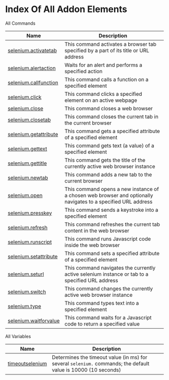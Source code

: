 # Index Of All Addon Elements


 All Commands

| Name | Description |
| ---- | ----------- |
| [selenium.activatetab](https://manual.g1ant.com/link/G1ANT.Addon.Selenium/G1ANT.Addon.Selenium/Commands/SeleniumActivateTabCommand.md) | This command activates a browser tab specified by a part of its title or URL address |
| [selenium.alertaction](https://manual.g1ant.com/link/G1ANT.Addon.Selenium/G1ANT.Addon.Selenium/Commands/SeleniumAlertActionCommand.md) | Waits for an alert and performs a specified action |
| [selenium.callfunction](https://manual.g1ant.com/link/G1ANT.Addon.Selenium/G1ANT.Addon.Selenium/Commands/SeleniumCallFunctionCommand.md) | This command calls a function on a specified element |
| [selenium.click](https://manual.g1ant.com/link/G1ANT.Addon.Selenium/G1ANT.Addon.Selenium/Commands/SeleniumClickCommand.md) | This command clicks a specified element on an active webpage |
| [selenium.close](https://manual.g1ant.com/link/G1ANT.Addon.Selenium/G1ANT.Addon.Selenium/Commands/SeleniumCloseCommand.md) | This command closes a web browser |
| [selenium.closetab](https://manual.g1ant.com/link/G1ANT.Addon.Selenium/G1ANT.Addon.Selenium/Commands/SeleniumCloseTabCommand.md) | This command closes the current tab in the current browser |
| [selenium.getattribute](https://manual.g1ant.com/link/G1ANT.Addon.Selenium/G1ANT.Addon.Selenium/Commands/SeleniumGetAttributeCommand.md) | This command gets a specified attribute of a specified element |
| [selenium.gettext](https://manual.g1ant.com/link/G1ANT.Addon.Selenium/G1ANT.Addon.Selenium/Commands/SeleniumGetTextCommand.md) | This command gets text (a value) of a specified element |
| [selenium.gettitle](https://manual.g1ant.com/link/G1ANT.Addon.Selenium/G1ANT.Addon.Selenium/Commands/SeleniumGetTitleCommand.md) | This command gets the title of the currently active web browser instance |
| [selenium.newtab](https://manual.g1ant.com/link/G1ANT.Addon.Selenium/G1ANT.Addon.Selenium/Commands/SeleniumNewTabCommand.md) | This command adds a new tab to the current browser |
| [selenium.open](https://manual.g1ant.com/link/G1ANT.Addon.Selenium/G1ANT.Addon.Selenium/Commands/SeleniumOpenCommand.md) | This command opens a new instance of a chosen web browser and optionally navigates to a specified URL address |
| [selenium.presskey](https://manual.g1ant.com/link/G1ANT.Addon.Selenium/G1ANT.Addon.Selenium/Commands/SeleniumPressKeyCommand.md) | This command sends a keystroke into a specified element |
| [selenium.refresh](https://manual.g1ant.com/link/G1ANT.Addon.Selenium/G1ANT.Addon.Selenium/Commands/SeleniumRefreshCommand.md) | This command refreshes the current tab content in the web browser |
| [selenium.runscript](https://manual.g1ant.com/link/G1ANT.Addon.Selenium/G1ANT.Addon.Selenium/Commands/SeleniumRunScriptCommand.md) | This command runs Javascript code inside the web browser |
| [selenium.setattribute](https://manual.g1ant.com/link/G1ANT.Addon.Selenium/G1ANT.Addon.Selenium/Commands/SeleniumSetAttributeCommand.md) | This command sets a specified attribute of a specified element |
| [selenium.seturl](https://manual.g1ant.com/link/G1ANT.Addon.Selenium/G1ANT.Addon.Selenium/Commands/SeleniumSetUrlCommand.md) | This command navigates the currently active selenium instance or tab to a specified URL address |
| [selenium.switch](https://manual.g1ant.com/link/G1ANT.Addon.Selenium/G1ANT.Addon.Selenium/Commands/SeleniumSwitchCommand.md) | This command changes the currently active web browser instance |
| [selenium.type](https://manual.g1ant.com/link/G1ANT.Addon.Selenium/G1ANT.Addon.Selenium/Commands/SeleniumTypeCommand.md) | This command types text into a specified element |
| [selenium.waitforvalue](https://manual.g1ant.com/link/G1ANT.Addon.Selenium/G1ANT.Addon.Selenium/Commands/SeleniumWaitForValueCommand.md) | This command waits for a Javascript code to return a specified value |

 All Variables

| Name | Description |
| ---- | ----------- |
| [timeoutselenium](https://manual.g1ant.com/link/G1ANT.Addon.Selenium/G1ANT.Addon.Selenium/Variables/TimeoutSeleniumVariable.md) | Determines the timeout value (in ms) for several `selenium.` commands; the default value is 10000 (10 seconds) |
